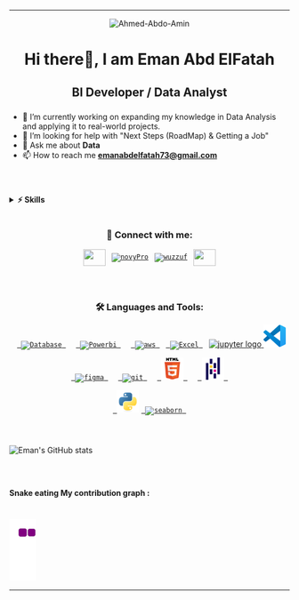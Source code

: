---
<p align="center" style='margin:15px'><img src="https://komarev.com/ghpvc/?username=emanabdelfatah173&label=Profile%20views&color=0e75b6&style=flat" alt="Ahmed-Abdo-Amin" width='160'/> </p>


<h1 align="center">Hi there👋, I am Eman Abd ElFatah</h1>
<h2 align="center"> BI Developer / Data Analyst</h2>


###

###
- 🔭 I’m currently working on expanding my knowledge in Data Analysis and applying it to real-world projects.<br>
- 🤔 I’m looking for help with "Next Steps (RoadMap) & Getting a Job"
- 💬 Ask me about **Data**
- 📫 How to reach me **emanabdelfatah73@gmail.com**

###
#
<br>
<div>
<details>
  <summary><b>⚡ Skills</b></summary>

### DATA ANALYSIS
Data Processing:
 - Advanced Excel (Pivot tables, Power Query, Visualization)
 - Python (NumPy, Pandas), Jupyter Notebook
 - Microsoft SQL Server

Visualization:
 - Power BI (DAX, Data Modelling)
 - Tableau
 - Matplotlib and Seaborn.

#
  
### DATA ENGINEERING:
 - Data Modeling
 - Databases
 - Data Warehouses
 - ETL tools (SSIS, SSAS, SSRS)
 - Big Data
   
#
  
### Machine Learning (Beginner):
 - Supervised
 - Unsupervised

#

### Soft Skills:
- Analytical skills
- Attention to Detail
- Detail-Oriented
- Problem-Solving
- Decision Making
- Presentation Skills
- Communication skills
- Presentation skills
- Teamwork
-  Leadership

</details>
</div>

#

###
<h3 align="center">🔗 Connect with me:</h3>

<div align="center">
  <p align="center"> 
  <code> <a href="https://www.linkedin.com/in/eman-abd-elfatah-518a18102/" target="blank"><img align="center" src="https://raw.githubusercontent.com/rahuldkjain/github-profile-readme-generator/master/src/images/icons/Social/linked-in-alt.svg"  height="30" width="40" /></a> </code>
   <code><a href="https://www.novypro.com/profile_projects/emanabdelfatah" target="blank"><img align="center" src="./Images_pre/novyPro-icon.png" alt="novyPro" height="50"/></a> </code>
   <code><a href="https://wuzzuf.net/me/Eman-AbdElFatahAhmed-eed0b37a80?utm_medium=other&utm_source=referral" target="blank"><img align="center" src="./Images_pre/wuzzuf-log.png" alt="wuzzuf" height="30" width="40" /></a> </code>
   <code><a href="https://www.hackerrank.com/profile/Emanabdelfatah91" target="blank"><img align="center" src="https://raw.githubusercontent.com/rahuldkjain/github-profile-readme-generator/master/src/images/icons/Social/hackerrank.svg" alt="" height="30" width="40" /></a> </code>
  </p>
</div>

###
<br>
<h3 align="center">🛠️ Languages and Tools:</h3>

<div align="center">
  <p align="center">
    <code> <a href="" target="_blank" rel="noreferrer"> <img src="https://icon-library.com/images/relational-database-icon/relational-database-icon-21.jpg" alt="Database" width="50" height="40"/> </a> </code>
    <code> <a href="https://powerbi.microsoft.com/en-us/desktop/" target="_blank" rel="noreferrer"> <img src="https://www.nuget.org/profiles/powerbi/avatar?imageSize=512" alt="Powerbi" width="40" height="40"/> </a> </code>
    <code> <a href="https://www.tableau.com/" target="_blank" rel="noreferrer"> <img src="https://cdnl.tblsft.com/sites/default/files/pages/tableau_cmyk_2015.png" alt="aws" width="120" height="40"/> </a> </code>
    <code><a href="" target="_blank" rel="noreferrer"> <img src="https://i.pinimg.com/originals/13/88/5f/13885f590c6070c7f106b0f19a17ab9b.png" alt="Excel" width="40" height="40"/> </a> </code>
    <a href="" target="_blank" rel="noreferrer"> <img src="https://cdn.simpleicons.org/jupyter/F37626" height="40" alt="jupyter logo" /> </a>
    <a href="" target="_blank" rel="noreferrer"> <img height="40" width="40" src="https://raw.githubusercontent.com/github/explore/80688e429a7d4ef2fca1e82350fe8e3517d3494d/topics/visual-studio-code/visual-studio-code.png" /> </a> 
 </p>
 <p>
  <code> <a href="https://www.figma.com/" target="_blank" rel="noreferrer"> <img src="https://www.vectorlogo.zone/logos/figma/figma-icon.svg" alt="figma" width="40" height="40"/> </a> </code>
  <code> <a href="https://git-scm.com/" target="_blank" rel="noreferrer"> <img src="https://www.vectorlogo.zone/logos/git-scm/git-scm-icon.svg" alt="git" width="40" height="40"/> </a> </code>
  <code> <a href="https://www.w3.org/html/" target="_blank" rel="noreferrer"> <img src="https://raw.githubusercontent.com/devicons/devicon/master/icons/html5/html5-original-wordmark.svg" alt="html5" width="40" height="40"/> </a> </code>
  <code> <a href="https://pandas.pydata.org/" target="_blank" rel="noreferrer"> <img src="https://raw.githubusercontent.com/devicons/devicon/2ae2a900d2f041da66e950e4d48052658d850630/icons/pandas/pandas-original.svg" alt="pandas" width="40" height="40"/> </a> </code>
 </p>
 <p>
    <code><a href="https://www.python.org" target="_blank" rel="noreferrer"> <img src="https://raw.githubusercontent.com/devicons/devicon/master/icons/python/python-original.svg" alt="python"  height="40"/></a></code>
    <code><a href="https://seaborn.pydata.org/" target="_blank" rel="noreferrer"> <img src="https://seaborn.pydata.org/_images/logo-mark-lightbg.svg" alt="seaborn" height="40"/> </a></code>
  </p> 

</div>

<br>

###

![Eman's GitHub stats](https://github-readme-stats.vercel.app/api?username=emanabdelfatah173&show_icons=true&theme=dark&locale=en&layout=compact)

###

<br>

#### Snake eating My contribution graph :

#


![snake gif](https://github.com/emanabdelfatah173/emanabdelfatah173/blob/output/github-contribution-grid-snake.gif)


<hr/>
